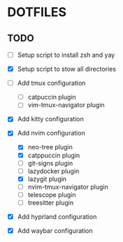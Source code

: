 # DOTFILES

## TODO
- [ ] Setup script to install zsh and yay  
- [X] Setup script to stow all directories  
- [ ] Add tmux configuration
  - [ ] catpuccin plugin
  - [ ] vim-tmux-navigator plugin
- [X] Add kitty configuration  
- [X] Add nvim configuration
  - [X] neo-tree plugin 
  - [X] catppuccin plugin
  - [ ] git-signs plugin
  - [ ] lazydocker plugin
  - [X] lazygit plugin
  - [ ] nvim-tmux-navigator plugin
  - [ ] telescope plugin
  - [ ] treesitter plugin
- [X] Add hyprland configuration  
- [X] Add waybar configuration  

